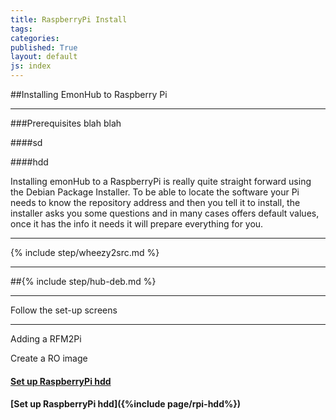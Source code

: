```yaml
---
title: RaspberryPi Install
tags: 
categories: 
published: True
layout: default
js: index
---
```


##Installing EmonHub to Raspberry Pi

-----------------------------------

###Prerequisites 
blah blah

####sd

####hdd

Installing emonHub to a RaspberryPi is really quite straight forward using the Debian Package Installer. To be able to locate the software your Pi needs to know the repository address and then you tell it to install, the installer asks you some questions and in many cases offers default values, once it has the info it needs it will prepare everything for you.

----------

{% include step/wheezy2src.md %}

----

##{% include step/hub-deb.md %}

---

Follow the set-up screens

-----------------------------

Adding a RFM2Pi

Create a RO image

#### [Set up RaspberryPi hdd]({{site.page}}install/raspberrypi/hdd)

#### [Set up RaspberryPi hdd]({%include page/rpi-hdd%})





